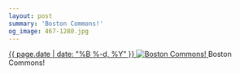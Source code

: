 ```yaml
---
layout: post
summary: 'Boston Commons!'
og_image: 467-1280.jpg
---
```


<p>
 <time>
  <a href="/467">
   {{ page.date | date: "%B %-d, %Y" }}
  </a>
 </time>
 <a href="/467">
  <img alt="Boston Commons!" data-taken="2/23/2016" sizes="(min-width: 700px) 50vw, calc(100vw - 2rem)" src="{{ site.assets_url }}/467-640.jpg" srcset="{{ site.assets_url }}/467-1280.jpg 1280w, {{ site.assets_url }}/467-960.jpg 960w, {{ site.assets_url }}/467-640.jpg 640w, {{ site.assets_url }}/467-320.jpg 320w"/>
 </a>
 <span>
  Boston Commons!
 </span>
</p>
